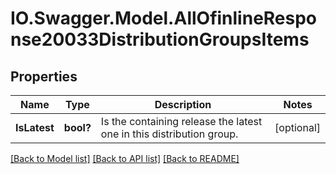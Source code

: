 # IO.Swagger.Model.AllOfinlineResponse20033DistributionGroupsItems
## Properties

Name | Type | Description | Notes
------------ | ------------- | ------------- | -------------
**IsLatest** | **bool?** | Is the containing release the latest one in this distribution group. | [optional] 

[[Back to Model list]](../README.md#documentation-for-models) [[Back to API list]](../README.md#documentation-for-api-endpoints) [[Back to README]](../README.md)

